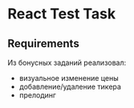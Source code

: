 
# React Test Task

## Requirements

Из бонусных заданий реализовал:
 - визуальное изменение цены
 - добавление/удаление тикера
 - прелодинг